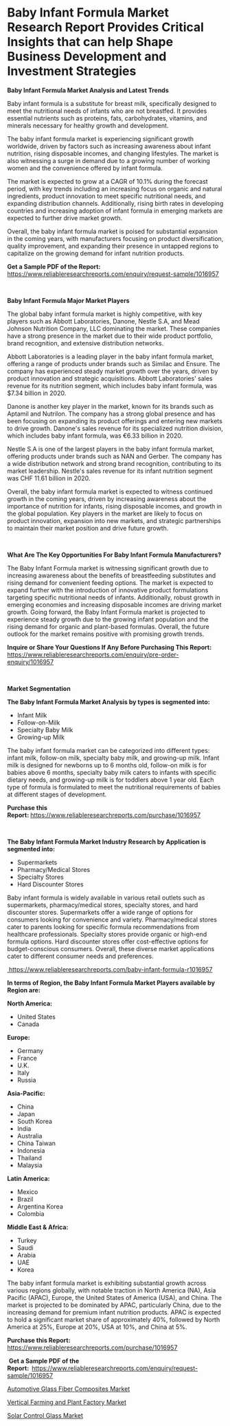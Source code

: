 <p><h1>Baby Infant Formula Market Research Report Provides Critical Insights that can help Shape Business Development and Investment Strategies</h1></p><p><strong>Baby Infant Formula Market Analysis and Latest Trends</strong></p>
<p><p>Baby infant formula is a substitute for breast milk, specifically designed to meet the nutritional needs of infants who are not breastfed. It provides essential nutrients such as proteins, fats, carbohydrates, vitamins, and minerals necessary for healthy growth and development.</p><p>The baby infant formula market is experiencing significant growth worldwide, driven by factors such as increasing awareness about infant nutrition, rising disposable incomes, and changing lifestyles. The market is also witnessing a surge in demand due to a growing number of working women and the convenience offered by infant formula.</p><p>The market is expected to grow at a CAGR of 10.1% during the forecast period, with key trends including an increasing focus on organic and natural ingredients, product innovation to meet specific nutritional needs, and expanding distribution channels. Additionally, rising birth rates in developing countries and increasing adoption of infant formula in emerging markets are expected to further drive market growth.</p><p>Overall, the baby infant formula market is poised for substantial expansion in the coming years, with manufacturers focusing on product diversification, quality improvement, and expanding their presence in untapped regions to capitalize on the growing demand for infant nutrition products.</p></p>
<p><strong>Get a Sample PDF of the Report:&nbsp;</strong> <a href="https://www.reliableresearchreports.com/enquiry/request-sample/1016957">https://www.reliableresearchreports.com/enquiry/request-sample/1016957</a></p>
<p>&nbsp;</p>
<p><strong>Baby Infant Formula Major Market Players</strong></p>
<p><p>The global baby infant formula market is highly competitive, with key players such as Abbott Laboratories, Danone, Nestle S.A, and Mead Johnson Nutrition Company, LLC dominating the market. These companies have a strong presence in the market due to their wide product portfolio, brand recognition, and extensive distribution networks.</p><p>Abbott Laboratories is a leading player in the baby infant formula market, offering a range of products under brands such as Similac and Ensure. The company has experienced steady market growth over the years, driven by product innovation and strategic acquisitions. Abbott Laboratories' sales revenue for its nutrition segment, which includes baby infant formula, was $7.34 billion in 2020.</p><p>Danone is another key player in the market, known for its brands such as Aptamil and Nutrilon. The company has a strong global presence and has been focusing on expanding its product offerings and entering new markets to drive growth. Danone's sales revenue for its specialized nutrition division, which includes baby infant formula, was €6.33 billion in 2020.</p><p>Nestle S.A is one of the largest players in the baby infant formula market, offering products under brands such as NAN and Gerber. The company has a wide distribution network and strong brand recognition, contributing to its market leadership. Nestle's sales revenue for its infant nutrition segment was CHF 11.61 billion in 2020.</p><p>Overall, the baby infant formula market is expected to witness continued growth in the coming years, driven by increasing awareness about the importance of nutrition for infants, rising disposable incomes, and growth in the global population. Key players in the market are likely to focus on product innovation, expansion into new markets, and strategic partnerships to maintain their market position and drive future growth.</p></p>
<p>&nbsp;</p>
<p><strong>What Are The Key Opportunities For Baby Infant Formula Manufacturers?</strong></p>
<p><p>The Baby Infant Formula market is witnessing significant growth due to increasing awareness about the benefits of breastfeeding substitutes and rising demand for convenient feeding options. The market is expected to expand further with the introduction of innovative product formulations targeting specific nutritional needs of infants. Additionally, robust growth in emerging economies and increasing disposable incomes are driving market growth. Going forward, the Baby Infant Formula market is projected to experience steady growth due to the growing infant population and the rising demand for organic and plant-based formulas. Overall, the future outlook for the market remains positive with promising growth trends.</p></p>
<p><strong>Inquire or Share Your Questions If Any Before Purchasing This Report:</strong> <a href="https://www.reliableresearchreports.com/enquiry/pre-order-enquiry/1016957">https://www.reliableresearchreports.com/enquiry/pre-order-enquiry/1016957</a></p>
<p>&nbsp;</p>
<p><strong>Market Segmentation</strong></p>
<p><strong>The Baby Infant Formula Market Analysis by types is segmented into:</strong></p>
<p><ul><li>Infant Milk</li><li>Follow-on-Milk</li><li>Specialty Baby Milk</li><li>Growing-up Milk</li></ul></p>
<p><p>The baby infant formula market can be categorized into different types: infant milk, follow-on milk, specialty baby milk, and growing-up milk. Infant milk is designed for newborns up to 6 months old, follow-on milk is for babies above 6 months, specialty baby milk caters to infants with specific dietary needs, and growing-up milk is for toddlers above 1 year old. Each type of formula is formulated to meet the nutritional requirements of babies at different stages of development.</p></p>
<p><strong>Purchase this Report:&nbsp;</strong><a href="https://www.reliableresearchreports.com/purchase/1016957">https://www.reliableresearchreports.com/purchase/1016957</a></p>
<p>&nbsp;</p>
<p><strong>The Baby Infant Formula Market Industry Research by Application is segmented into:</strong></p>
<p><ul><li>Supermarkets</li><li>Pharmacy/Medical Stores</li><li>Specialty Stores</li><li>Hard Discounter Stores</li></ul></p>
<p><p>Baby infant formula is widely available in various retail outlets such as supermarkets, pharmacy/medical stores, specialty stores, and hard discounter stores. Supermarkets offer a wide range of options for consumers looking for convenience and variety. Pharmacy/medical stores cater to parents looking for specific formula recommendations from healthcare professionals. Specialty stores provide organic or high-end formula options. Hard discounter stores offer cost-effective options for budget-conscious consumers. Overall, these diverse market applications cater to different consumer needs and preferences.</p></p>
<p><a href="https://www.reliableresearchreports.com/baby-infant-formula-r1016957">&nbsp;https://www.reliableresearchreports.com/baby-infant-formula-r1016957</a></p>
<p><strong>In terms of Region, the Baby Infant Formula Market Players available by Region are:</strong></p>
<p>
    <p> <strong> North America: </strong>
        <ul>
            <li>United States</li>
            <li>Canada</li>
        </ul>
        </p> 
    <p> <strong> Europe: </strong>
        <ul>
            <li>Germany</li>
            <li>France</li>
            <li>U.K.</li>
            <li>Italy</li>
            <li>Russia</li>
        </ul>
        </p> 
    <p> <strong> Asia-Pacific: </strong>
        <ul>
            <li>China</li>
            <li>Japan</li>
            <li>South Korea</li>
            <li>India</li>
            <li>Australia</li>
            <li>China Taiwan</li>
            <li>Indonesia</li>
            <li>Thailand</li>
            <li>Malaysia</li>
        </ul>
        </p> 
    <p> <strong> Latin America: </strong>
        <ul>
            <li>Mexico</li>
            <li>Brazil</li>
            <li>Argentina Korea</li>
            <li>Colombia</li>
        </ul>
        </p> 
    <p> <strong> Middle East & Africa: </strong>
        <ul>
            <li>Turkey</li>
            <li>Saudi</li>
            <li>Arabia</li>
            <li>UAE</li>
            <li>Korea</li>
        </ul>
    </p>
    </p>
<p><p>The baby infant formula market is exhibiting substantial growth across various regions globally, with notable traction in North America (NA), Asia Pacific (APAC), Europe, the United States of America (USA), and China. The market is projected to be dominated by APAC, particularly China, due to the increasing demand for premium infant nutrition products. APAC is expected to hold a significant market share of approximately 40%, followed by North America at 25%, Europe at 20%, USA at 10%, and China at 5%.</p></p>
<p><strong>Purchase this Report: </strong><a href="https://www.reliableresearchreports.com/purchase/1016957">https://www.reliableresearchreports.com/purchase/1016957</a></p>
<p>&nbsp;<strong>Get a Sample PDF of the Report:&nbsp;&nbsp;</strong><a href="https://www.reliableresearchreports.com/enquiry/request-sample/1016957">https://www.reliableresearchreports.com/enquiry/request-sample/1016957</a></p>
<p><strong></strong></p>
<p><p><a href="https://github.com/abdulKoss1914/Market-Research-Report-List-1/blob/main/automotive-glass-fiber-composites-market.md">Automotive Glass Fiber Composites Market</a></p><p><a href="https://github.com/NorbertYates/Market-Research-Report-List-6/blob/main/vertical-farming-and-plant-factory-market.md">Vertical Farming and Plant Factory Market</a></p><p><a href="https://github.com/mdinislamsheik/Market-Research-Report-List-1/blob/main/solar-control-glass-market.md">Solar Control Glass Market</a></p></p>